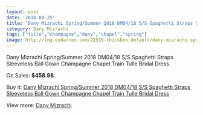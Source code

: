 ```yaml
---
layout: post
date: '2018-04-25'
title: "Dany Mizrachi Spring/Summer 2018 DM04/18 S/S Spaghetti Straps Sleeveless Ball Gown Champagne Chapel Train Tulle Bridal Dress"
category: Dany Mizrachi
tags: ["tulle","champagne","dany","chapel","spring"]
image: http://img.eudances.com/22519-thickbox_default/dany-mizrachi-spring-summer-2018-dm04-18-s-s-spaghetti-straps-sleeveless-ball-gown-champagne-chapel-train-tulle-bridal-dress.jpg
---
```

Dany Mizrachi Spring/Summer 2018 DM04/18 S/S Spaghetti Straps Sleeveless Ball Gown Champagne Chapel Train Tulle Bridal Dress

On Sales: **$458.98**
<a href="https://www.eudances.com/en/dany-mizrachi/7185-dany-mizrachi-spring-summer-2018-dm04-18-s-s-spaghetti-straps-sleeveless-ball-gown-champagne-chapel-train-tulle-bridal-dress.html"><amp-img layout="responsive" width="600" height="600" src="//img.eudances.com/22519-thickbox_default/dany-mizrachi-spring-summer-2018-dm04-18-s-s-spaghetti-straps-sleeveless-ball-gown-champagne-chapel-train-tulle-bridal-dress.jpg" alt="Dany Mizrachi Spring/Summer 2018 DM04/18 S/S Spaghetti Straps Sleeveless Ball Gown Champagne Chapel Train Tulle Bridal Dress 0" /></a>
<a href="https://www.eudances.com/en/dany-mizrachi/7185-dany-mizrachi-spring-summer-2018-dm04-18-s-s-spaghetti-straps-sleeveless-ball-gown-champagne-chapel-train-tulle-bridal-dress.html"><amp-img layout="responsive" width="600" height="600" src="//img.eudances.com/22522-thickbox_default/dany-mizrachi-spring-summer-2018-dm04-18-s-s-spaghetti-straps-sleeveless-ball-gown-champagne-chapel-train-tulle-bridal-dress.jpg" alt="Dany Mizrachi Spring/Summer 2018 DM04/18 S/S Spaghetti Straps Sleeveless Ball Gown Champagne Chapel Train Tulle Bridal Dress 1" /></a>
<a href="https://www.eudances.com/en/dany-mizrachi/7185-dany-mizrachi-spring-summer-2018-dm04-18-s-s-spaghetti-straps-sleeveless-ball-gown-champagne-chapel-train-tulle-bridal-dress.html"><amp-img layout="responsive" width="600" height="600" src="//img.eudances.com/22521-thickbox_default/dany-mizrachi-spring-summer-2018-dm04-18-s-s-spaghetti-straps-sleeveless-ball-gown-champagne-chapel-train-tulle-bridal-dress.jpg" alt="Dany Mizrachi Spring/Summer 2018 DM04/18 S/S Spaghetti Straps Sleeveless Ball Gown Champagne Chapel Train Tulle Bridal Dress 2" /></a>
<a href="https://www.eudances.com/en/dany-mizrachi/7185-dany-mizrachi-spring-summer-2018-dm04-18-s-s-spaghetti-straps-sleeveless-ball-gown-champagne-chapel-train-tulle-bridal-dress.html"><amp-img layout="responsive" width="600" height="600" src="//img.eudances.com/22520-thickbox_default/dany-mizrachi-spring-summer-2018-dm04-18-s-s-spaghetti-straps-sleeveless-ball-gown-champagne-chapel-train-tulle-bridal-dress.jpg" alt="Dany Mizrachi Spring/Summer 2018 DM04/18 S/S Spaghetti Straps Sleeveless Ball Gown Champagne Chapel Train Tulle Bridal Dress 3" /></a>

Buy it: [Dany Mizrachi Spring/Summer 2018 DM04/18 S/S Spaghetti Straps Sleeveless Ball Gown Champagne Chapel Train Tulle Bridal Dress](https://www.eudances.com/en/dany-mizrachi/7185-dany-mizrachi-spring-summer-2018-dm04-18-s-s-spaghetti-straps-sleeveless-ball-gown-champagne-chapel-train-tulle-bridal-dress.html "Dany Mizrachi Spring/Summer 2018 DM04/18 S/S Spaghetti Straps Sleeveless Ball Gown Champagne Chapel Train Tulle Bridal Dress")

View more: [Dany Mizrachi](https://www.eudances.com/en/111-dany-mizrachi "Dany Mizrachi")